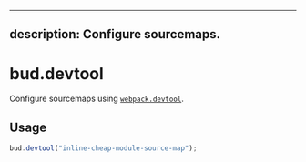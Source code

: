 ---

## description: Configure sourcemaps.

# bud.devtool

Configure sourcemaps using [`webpack.devtool`](https://webpack.js.org/configuration/devtool/).

## Usage

```js
bud.devtool("inline-cheap-module-source-map");
```
